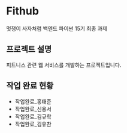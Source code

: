 # Fithub
멋쟁이 사자처럼 백엔드 파이썬 15기 최종 과제

## 프로젝트 설명
피트니스 관련 웹 서비스를 개발하는 프로젝트입니다.

## 작업 완료 현황
- 작업완료_홍태준
- 작업완료_신용서
- 작업완료_김규학
- 작업완료_김유찬
